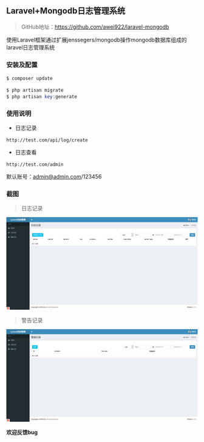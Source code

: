 ## Laravel+Mongodb日志管理系统

> GitHub地址：https://github.com/awei922/laravel-mongodb

使用Laravel框架通过扩展jenssegers/mongodb操作mongodb数据库组成的laravel日志管理系统 

### 安装及配置

```php
$ composer update
```

```php
$ php artisan migrate
$ php artisan key:generate
```

### 使用说明

* 日志记录

```
http://test.com/api/log/create
```

* 日志查看

```
http://test.com/admin
```
默认账号：admin@admin.com/123456

### 截图

> 日志记录

![image](./screenshot/日志记录.png)

> 警告记录

![image](./screenshot/警报记录.png)

**欢迎反馈bug**

